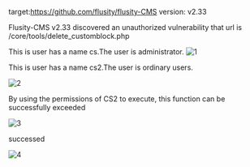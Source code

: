 target:https://github.com/flusity/flusity-CMS
version: v2.33

Flusity-CMS v2.33 discovered an unauthorized vulnerability that url is /core/tools/delete_customblock.php



This is user has a name cs.The user is administrator. 
![1](https://github.com/Hckwzh/cms/assets/128144400/5af9785c-04ad-48cc-86fa-19613369919f)



This is user has a name cs2.The user is ordinary users.

![2](https://github.com/Hckwzh/cms/assets/128144400/37bfa774-725c-4f00-9b8b-ea8248e6025c)


By using the permissions of CS2 to execute, this function can be successfully exceeded


![3](https://github.com/Hckwzh/cms/assets/128144400/521baa0b-4a0e-4a70-b263-be740fe02cbf)


successed

![4](https://github.com/Hckwzh/cms/assets/128144400/f5325b9d-8259-4902-bbff-116cfea4f42e)

